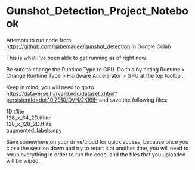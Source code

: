 # Gunshot_Detection_Project_Notebook
Attempts to run code from https://github.com/gabemagee/gunshot_detection in Google Colab 

This is what I've been able to get running as of right now.

Be sure to change the Runtime Type to GPU. Do this by hitting Runtime > Change Runtime Type > Hardware Accelerator > GPU at the top toolbar.

Keep in mind, you will need to go to https://dataverse.harvard.edu/dataset.xhtml?persistentId=doi:10.7910/DVN/2KI6IH and save the following files:

1D.tflite<br />
128_x_64_2D.tflite<br />
128_x_128_2D.tflite<br />
augmented_labels.npy

Save somewhere on your drive/cloud for quick access, because once you close the session down and try to retart it at another time, you will need to rerun everything in order to run the code, and the files that you uploaded will be wiped.

